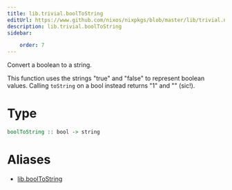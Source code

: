 ```yaml
---
title: lib.trivial.boolToString
editUrl: https://www.github.com/nixos/nixpkgs/blob/master/lib/trivial.nix#L162C18
description: lib.trivial.boolToString
sidebar:

    order: 7
---
```


Convert a boolean to a string.

This function uses the strings "true" and "false" to represent
boolean values. Calling `toString` on a bool instead returns "1"
and "" (sic!).

# Type

```haskell
boolToString :: bool -> string
```


# Aliases

- [lib.boolToString](/nix-doc-comments/reference/lib/lib-boolToString)


